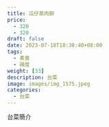 ```yaml
---
title: 瓜仔蒸肉餅
price: 
  - 320 
  - 320
draft: false
date: 2023-07-18T18:38:40+08:00
tags:
  - 素食
  - 辣度
weight: [33] 
description: 台菜
image: images/img_1575.jpeg
categories:
  - 台菜
---
```


台菜簡介
